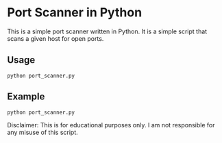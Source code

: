# Port Scanner in Python

This is a simple port scanner written in Python. It is a simple script that scans a given host for open ports.

## Usage

```
python port_scanner.py 
```

## Example

```
python port_scanner.py 
```

Disclaimer: This is for educational purposes only. I am not responsible for any misuse of this script.
